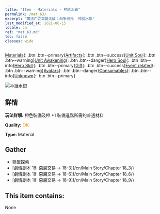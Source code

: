 ```yaml
---
title: "Item - Materials - 神話水銀"
permalink: /mat_63/
excerpt: "魔法门之英雄无敌：战争纪元  神話水銀"
last_modified_at: 2021-06-15
locale: cn
ref: "mat_63.md"
toc: false
classes: wide
---
```

 [Materials](/ItemsCN/){: .btn .btn--primary}[Artifacts](/ItemsCN/Artifacts/){: .btn .btn--success}[Unit Soul](/ItemsCN/UnitSoul/){: .btn .btn--warning}[Unit Awakening](/ItemsCN/UnitAwakening/){: .btn .btn--danger}[Hero Soul](/ItemsCN/HeroSoul/){: .btn .btn--info}[Hero Skill](/ItemsCN/HeroSkill/){: .btn .btn--primary}[Gift](/ItemsCN/Gift/){: .btn .btn--success}[Event related](/ItemsCN/Events/){: .btn .btn--warning}[Avatars](/ItemsCN/Avatars/){: .btn .btn--danger}[Consumables](/ItemsCN/Consumables/){: .btn .btn--info}[Unknown](/ItemsCN/Unknown/){: .btn .btn--primary}

 ![神話水銀](/images/t/i_cailiao_shuiyin3.png)

## 詳情
 **玩法詳解:** 橙色裝備及橙 +1 裝備進階所需的普通材料

 **Quality:** <span style="color: #FF8C00">OK</span>

 **Type:** Material

## Gather

*    聯盟探索 
*    [劇情副本 18: 惡魔交易 -> 18-3](/cn/Main Story/Chapter 18_3/) 
*    [劇情副本 18: 惡魔交易 -> 18-6](/cn/Main Story/Chapter 18_6/) 
*    [劇情副本 18: 惡魔交易 -> 18-9](/cn/Main Story/Chapter 18_9/) 

## This item contains:

  None

